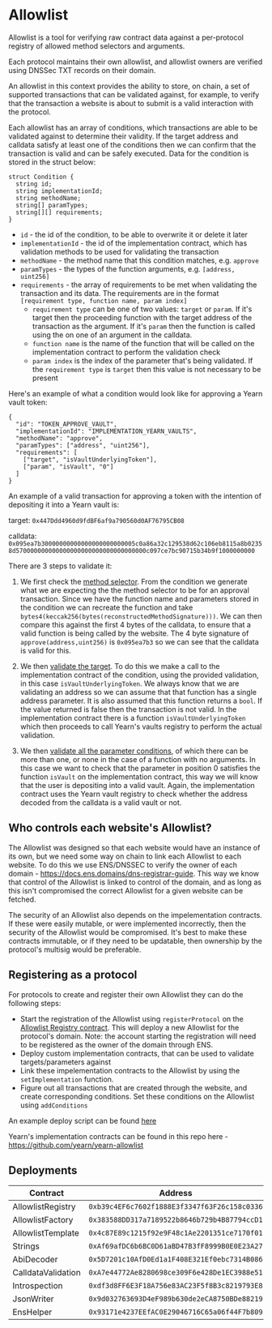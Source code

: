 # Allowlist

Allowlist is a tool for verifying raw contract data against a per-protocol registry of allowed method selectors and arguments.

Each protocol maintains their own allowlist, and allowlist owners are verified using DNSSec TXT records on their domain.

An allowlist in this context provides the ability to store, on chain, a set of supported transactions that can be validated against, 
for example, to verify that the transaction a website is about to submit is a valid interaction with the protocol. 

Each allowlist has an array of conditions, which transactions are able to be validated against to determine their validity. If the target address and calldata satisfy at least one of the conditions
then we can confirm that the transaction is valid and can be safely executed. Data for the condition is stored in the struct below:

```
struct Condition {
  string id;
  string implementationId;
  string methodName;
  string[] paramTypes;
  string[][] requirements;
}
```

* `id` - the id of the condition, to be able to overwrite it or delete it later
* `implementationId` - the id of the implementation contract, which has validation methods to be used for validating the transaction
* `methodName` - the method name that this condition matches, e.g. `approve`
* `paramTypes` - the types of the function arguments, e.g. `[address, uint256]`
* `requirements` - the array of requirements to be met when validating the transaction and its data. The requirements are in the format `[requirement type, function name, param index]`
  * `requirement type` can be one of two values: `target` or `param`. If it's target then the proceeding function with the target address of the transaction as the argument. If it's `param` then the function is called using the on one of an argument in the calldata.
  * `function name` is the name of the function that will be called on the implementation contract to perform the validation check
  * `param index` is the index of the parameter that's being validated. If the `requirement type` is `target` then this value is not necessary to be present

Here's an example of what a condition would look like for approving a Yearn vault token:

```
{
  "id": "TOKEN_APPROVE_VAULT",
  "implementationId": "IMPLEMENTATION_YEARN_VAULTS",
  "methodName": "approve",
  "paramTypes": ["address", "uint256"],
  "requirements": [
    ["target", "isVaultUnderlyingToken"],
    ["param", "isVault", "0"]
  ]
}
```

An example of a valid transaction for approving a token with the intention of depositing it into a Yearn vault is:

target: `0x447Ddd4960d9fdBF6af9a790560d0AF76795CB08`

calldata: `0x095ea7b30000000000000000000000005c0a86a32c129538d62c106eb8115a8b02358d570000000000000000000000000000000000c097ce7bc90715b34b9f1000000000`

There are 3 steps to validate it:

1. We first check the [method selector](https://github.com/yearn/eth-allowlist/blob/03f2a9ad5716abd0dbfc6d45885f5d6a04061edc/contracts/libraries/CalldataValidation.sol#L72). From the condition we generate what we are expecting the the method selector to be for an approval transaction. Since we have the function name and parameters stored in the condition we can recreate the function and take `bytes4(keccak256(bytes(reconstructedMethodSignature)))`. We can then compare this against the first 4 bytes of the calldata, to ensure that a valid function is being called by the website. The 4 byte signature of `approve(address,uint256)` is `0x095ea7b3` so we can see that the calldata is valid for this.

2. We then [validate the target](https://github.com/yearn/eth-allowlist/blob/03f2a9ad5716abd0dbfc6d45885f5d6a04061edc/contracts/libraries/CalldataValidation.sol#L50). To do this we make a call to the implementation contract of the condition, using the provided validation, in this case `isVaultUnderlyingToken`. We always know that we are validating an address so we can assume that that function has a single address parameter. It is also assumed that this function returns a `bool`. If the value returned is false then the transaction is not valid. In the implementation contract there is a function `isVaultUnderlyingToken` which then proceeds to call Yearn's vaults registry to perform the actual validation.

3. We then [validate all the parameter conditions](https://github.com/yearn/eth-allowlist/blob/03f2a9ad5716abd0dbfc6d45885f5d6a04061edc/contracts/libraries/CalldataValidation.sol#L95), of which there can be more than one, or none in the case of a function with no arguments. In this case we want to check that the parameter in position 0 satisfies the function `isVault` on the implementation contract, this way we will know that the user is depositing into a valid vault. Again, the implementation contract uses the Yearn vault registry to check whether the address decoded from the calldata is a valid vault or not.

## Who controls each website's Allowlist?
The Allowlist was designed so that each website would have an instance of its own, but we need some way on chain to link each Allowlist to each website. To do this we use ENS/DNSSEC to verify the owner of each domain - https://docs.ens.domains/dns-registrar-guide. This way we know that control of the Allowlist is linked to control of the domain, and as long as this isn't compromised the correct Allowlist for a given website can be fetched. 

The security of an Allowlist also depends on the impelementation contracts. If these were easily mutable, or were implemented incorrectly, then the security of the Allowlist would be compromised. It's best to make these contracts immutable, or if they need to be updatable, then ownership by the protocol's multisig would be preferable. 

## Registering as a protocol
For protocols to create and register their own Allowlist they can do the following steps: 

* Start the registration of the Allowlist using `registerProtocol` on the [Allowlist Registry contract](https://etherscan.io/address/0xb39c4EF6c7602f1888E3f3347f63F26c158c0336). This will deploy a new Allowlist for the protocol's domain. Note: the account starting the registration will need to be registered as the owner of the domain through ENS.
* Deploy custom implementation contracts, that can be used to validate targets/parameters against
* Link these impelementation contracts to the Allowlist by using the `setImplementation` function.
* Figure out all transactions that are created through the website, and create corresponding conditions. Set these conditions on the Allowlist using `addConditions`

An example deploy script can be found [here](https://github.com/yearn/yearn-allowlist/blob/main/scripts/chains/250/deploy.py)

Yearn's implementation contracts can be found in this repo here - https://github.com/yearn/yearn-allowlist

## Deployments

| Contract               | Address                                      | 
| ---------------------- | -------------------------------------------- | 
| AllowlistRegistry      | `0xb39c4EF6c7602f1888E3f3347f63F26c158c0336` |
| AllowlistFactory       | `0x383588DD317a7189522b8646b729b4B87794ccD1` |
| AllowlistTemplate      | `0x4c87E89c1215f92e9F48c1Ae2201351ce7170f01` |
| Strings                | `0xAf69afDC6b6BC0D61aBD47B3fF8999B0E0E23A27` | 
| AbiDecoder             | `0x5D7201c10AfD0Ed1a1F408E321Ef0ebc7314B086` | 
| CalldataValidation     | `0xA7e44772Ae8280698ce309F6e428De1EC3988e51` | 
| Introspection          | `0xdf3d8FF6E3F18A756e83AC23F5f8B3c8219793E8` | 
| JsonWriter             | `0x9d032763693D4eF989b630de2eCA8750BDe88219` |
| EnsHelper              | `0x93171e4237EEfAC0E29046716C65a06f44F7b809` |
